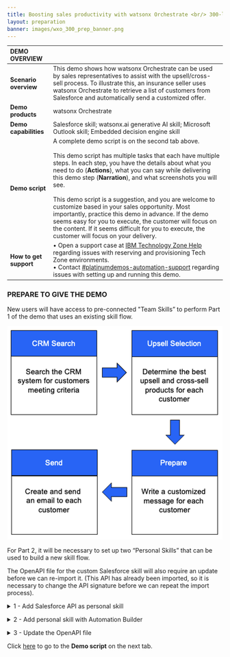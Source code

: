 ```yaml
---
title: Boosting sales productivity with watsonx Orchestrate <br/> 300-level live demo
layout: preparation
banner: images/wxo_300_prep_banner.png
---
```


<span id="place1"></span>

<span id="top"></span>

| **DEMO OVERVIEW** | | 
| :---         | :--- |
| **Scenario overview** | This demo shows how watsonx Orchestrate can be used by sales representatives to assist with the upsell/cross-sell process. To illustrate this, an insurance seller uses watsonx Orchestrate to retrieve a list of customers from Salesforce and automatically send a customized offer.|
| **Demo products** | watsonx Orchestrate |
| **Demo capabilities** | Salesforce skill; watsonx.ai generative AI skill; Microsoft Outlook skill; Embedded decision engine skill|
| **Demo script** | A complete demo script is on the second tab above. <br/><br/> This demo script has multiple tasks that each have multiple steps. In each step, you have the details about what you need to do (**Actions**), what you can say while delivering this demo step (**Narration**), and what screenshots you will see.<br/><br/>This demo script is a suggestion, and you are welcome to customize based in your sales opportunity. Most importantly, practice this demo in advance. If the demo seems easy for you to execute, the customer will focus on the content. If it seems difficult for you to execute, the customer will focus on your delivery. |
| **How to get support** | • Open a support case at <a href="https://techzone.ibm.com/help" target="_blank" rel="noreferrer">IBM Technology Zone Help</a> regarding issues with reserving and provisioning Tech Zone environments.<br/>• Contact <a href="https://ibm-cloud.slack.com/archives/C0216F39ACU" target="_blank" rel="noreferrer">#platinumdemos-automation-support</a> regarding issues with setting up and running this demo. |

### **PREPARE TO GIVE THE DEMO**

New users will have access to pre-connected "Team Skills” to perform Part 1 of the demo that uses an existing skill flow. 

<img src="images/Prep-0-1.png" width="600" />

For Part 2, it will be necessary to set up two “Personal Skills” that can be used to build a new skill flow.

The OpenAPI file for the custom Salesforce skill will also require an update before we can re-import it. (This API has already been imported, so it is necessary to change the API signature before we can repeat the import process).

<details markdown="1">

<summary>1 - Add Salesforce API as personal skill</summary>

1. Click the **Team skills** drop-down menu (1) and click **Personal skills** (2). <br/> <img src="images/Prep-1-1-1.png" width="800" /><br/>
   
</details>

<p/>

<details markdown="1">

<summary>2 - Add personal skill with Automation Builder</summary>

When you log into watsonx Orchestrate, the default view is **personal skills**. To run the demo, change the view to **team skills**.<br/><img src="images/prep-1-2-teamskills.jpg" width="600" />

</details>

<p/>

<details markdown="1">

<summary>3 - Update the OpenAPI file</summary>

When you log into watsonx Orchestrate, the default view is **personal skills**. To run the demo, change the view to **team skills**.<br/><img src="images/prep-1-2-teamskills.jpg" width="600" />

</details>

<p/>

Click [here](demo-script) to go to the **Demo script** on the next tab.